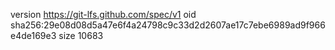 version https://git-lfs.github.com/spec/v1
oid sha256:29e08d08d5a47e6f4a24798c9c33d2d2607ae17c7ebe6989ad9f966e4de169e3
size 10683
